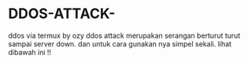 # DDOS-ATTACK-
ddos via termux by ozy
ddos attack merupakan serangan berturut turut sampai server down. dan untuk cara gunakan nya simpel sekali. 
lihat dibawah ini !!

